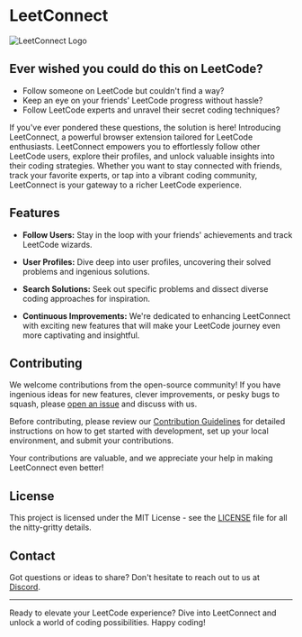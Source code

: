 # LeetConnect

![LeetConnect Logo](extension-ui/public/icon48.png)

## Ever wished you could do this on LeetCode?
- Follow someone on LeetCode but couldn't find a way?
- Keep an eye on your friends' LeetCode progress without hassle?
- Follow LeetCode experts and unravel their secret coding techniques?

If you've ever pondered these questions, the solution is here! Introducing LeetConnect, a powerful browser extension tailored for LeetCode enthusiasts. LeetConnect empowers you to effortlessly follow other LeetCode users, explore their profiles, and unlock valuable insights into their coding strategies. Whether you want to stay connected with friends, track your favorite experts, or tap into a vibrant coding community, LeetConnect is your gateway to a richer LeetCode experience.

## Features

- **Follow Users:** Stay in the loop with your friends' achievements and track LeetCode wizards.

- **User Profiles:** Dive deep into user profiles, uncovering their solved problems and ingenious solutions.

- **Search Solutions:** Seek out specific problems and dissect diverse coding approaches for inspiration.

- **Continuous Improvements:** We're dedicated to enhancing LeetConnect with exciting new features that will make your LeetCode journey even more captivating and insightful.

<!-- ## Installation

1. Download the LeetConnect extension from the [Chrome Web Store](link-to-chrome-web-store).

2. Install the extension in your Chrome browser.

## Usage

1. After installation, click on the LeetConnect extension icon in your browser.

2. Log in to your LeetCode account (if not already logged in).

3. Start following other users and exploring their profiles and solutions. -->

## Contributing

We welcome contributions from the open-source community! If you have ingenious ideas for new features, clever improvements, or pesky bugs to squash, please [open an issue](https://github.com/kailashchoudhary11/leetconnect/issues) and discuss with us.

Before contributing, please review our [Contribution Guidelines](CONTRIBUTING.md) for detailed instructions on how to get started with development, set up your local environment, and submit your contributions.

Your contributions are valuable, and we appreciate your help in making LeetConnect even better!


## License

This project is licensed under the MIT License - see the [LICENSE](LICENSE.md) file for all the nitty-gritty details.

## Contact

Got questions or ideas to share? Don't hesitate to reach out to us at [Discord](https://discordapp.com/users/844025480687386695).

---

Ready to elevate your LeetCode experience? Dive into LeetConnect and unlock a world of coding possibilities. Happy coding!
